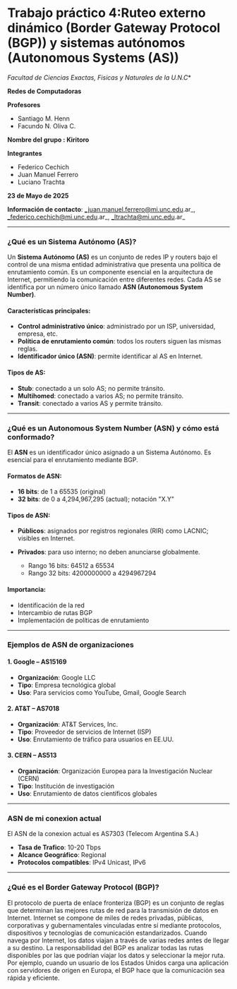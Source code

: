# Trabajo práctico 4:Ruteo externo dinámico (Border Gateway Protocol (BGP)) y sistemas autónomos (Autonomous Systems (AS))

*Facultad de Ciencias Exactas, Fisicas y Naturales de la U.N.C**

**Redes de Computadoras**

**Profesores**
- Santiago M. Henn
- Facundo N. Oliva C.
  
**Nombre del grupo : Kiritoro** 

**Integrantes**
- Federico Cechich
- Juan Manuel Ferrero
- Luciano Trachta


**23 de Mayo de 2025**


**Información de contacto**:  _juan.manuel.ferrero@mi.unc.edu.ar_, _federico.cechich@mi.unc.edu.ar_, _ltrachta@mi.unc.edu.ar_ 

---

### ¿Qué es un Sistema Autónomo (AS)?

Un **Sistema Autónomo (AS)** es un conjunto de redes IP y routers bajo el control de una misma entidad administrativa que presenta una política de enrutamiento común. Es un componente esencial en la arquitectura de Internet, permitiendo la comunicación entre diferentes redes. Cada AS se identifica por un número único llamado **ASN (Autonomous System Number)**.

#### Características principales:

* **Control administrativo único**: administrado por un ISP, universidad, empresa, etc.
* **Política de enrutamiento común**: todos los routers siguen las mismas reglas.
* **Identificador único (ASN)**: permite identificar al AS en Internet.

#### Tipos de AS:

* **Stub**: conectado a un solo AS; no permite tránsito.
* **Multihomed**: conectado a varios AS; no permite tránsito.
* **Transit**: conectado a varios AS y permite tránsito.

---

### ¿Qué es un Autonomous System Number (ASN) y cómo está conformado?

El **ASN** es un identificador único asignado a un Sistema Autónomo. Es esencial para el enrutamiento mediante BGP.

#### Formatos de ASN:

* **16 bits**: de 1 a 65535 (original)
* **32 bits**: de 0 a 4,294,967,295 (actual); notación "X.Y"

#### Tipos de ASN:

* **Públicos**: asignados por registros regionales (RIR) como LACNIC; visibles en Internet.
* **Privados**: para uso interno; no deben anunciarse globalmente.

  * Rango 16 bits: 64512 a 65534
  * Rango 32 bits: 4200000000 a 4294967294

#### Importancia:

* Identificación de la red
* Intercambio de rutas BGP
* Implementación de políticas de enrutamiento

---

### Ejemplos de ASN de organizaciones

#### 1. **Google – AS15169**

* **Organización**: Google LLC
* **Tipo**: Empresa tecnológica global
* **Uso**: Para servicios como YouTube, Gmail, Google Search

#### 2. **AT\&T – AS7018**

* **Organización**: AT\&T Services, Inc.
* **Tipo**: Proveedor de servicios de Internet (ISP)
* **Uso**: Enrutamiento de tráfico para usuarios en EE.UU.

#### 3. **CERN – AS513**

* **Organización**: Organización Europea para la Investigación Nuclear (CERN)
* **Tipo**: Institución de investigación
* **Uso**: Enrutamiento de datos científicos globales

---

### **ASN de mi conexion actual**

El ASN de la conexion actual es AS7303 (Telecom Argentina S.A.)
  - **Tasa de Trafico**: 10-20 Tbps
  - **Alcance Geográfico**: Regional
  - **Protocolos compatibles**: IPv4 Unicast, IPv6 
---

### ¿Qué es el Border Gateway Protocol (BGP)?

El protocolo de puerta de enlace fronteriza (BGP) es un conjunto de reglas que determinan las mejores rutas de red para la transmisión de datos en Internet. Internet se compone de miles de redes privadas, públicas, corporativas y gubernamentales vinculadas entre sí mediante protocolos, dispositivos y tecnologías de comunicación estandarizados. Cuando navega por Internet, los datos viajan a través de varias redes antes de llegar a su destino. La responsabilidad del BGP es analizar todas las rutas disponibles por las que podrían viajar los datos y seleccionar la mejor ruta. Por ejemplo, cuando un usuario de los Estados Unidos carga una aplicación con servidores de origen en Europa, el BGP hace que la comunicación sea rápida y eficiente.

### 
